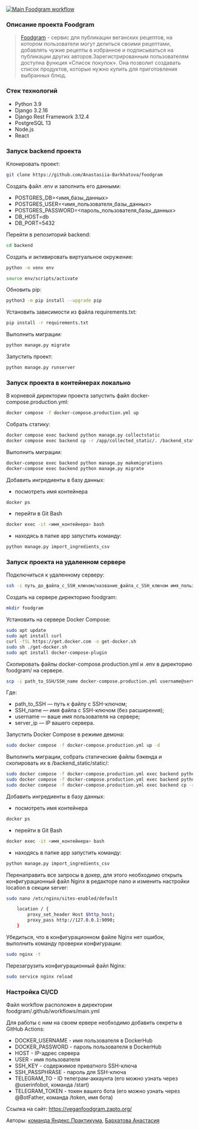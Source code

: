 
[![Main Foodgram workflow](https://github.com/Anastasiia-Barkhatova/foodgram/actions/workflows/main.yml/badge.svg)](https://github.com/Anastasiia-Barkhatova/foodgram/actions/workflows/main.yml)

### **Описание проекта Foodgram**

> [Foodgram](https://veganfoodgram.zapto.org/) - сервис для публикации веганских рецептов, на котором пользователи могут делиться своими рецептами, добавлять чужие рецепты в избранное и подписываться на публикации других авторов.Зарегистрированным пользователям доступна функция «Список покупок». Она позволит создавать список продуктов, которые нужно купить для приготовления выбранных блюд.

### **Cтек технологий**

- Python 3.9
- Django 3.2.16
- Django Rest Framework 3.12.4
- PostgreSQL 13
- Node.js
- React

### **Запуск backend проекта**

Клонировать проект:

```bash
git clone https://github.com/Anastasiia-Barkhatova/foodgram
```

Создать файл .env и заполнить его данными:

- POSTGRES_DB=<имя_базы_данных>
- POSTGRES_USER=<имя_пользователя_базы_данных>
- POSTGRES_PASSWORD=<пароль_пользователя_базы_данных>
- DB_HOST=db
- DB_PORT=5432


Перейти в репозиторий backend:

```bash
cd backend
```

Cоздать и активировать виртуальное окружение:

```bash
python -m venv env
```

```bash
source env/scripts/activate
```

Обновить pip:

```bash
python3 -m pip install --upgrade pip
```

Установить зависимости из файла requirements.txt:

```bash
pip install -r requirements.txt
```

Выполнить миграции:

```bash
python manage.py migrate
```

Запустить проект:

```bash
python manage.py runserver
```


### **Запуск проекта в контейнерах локально**

В корневой директории проекта запустить файл docker-compose.production.yml:

```bash
docker compose -f docker-compose.production.yml up
```
Собрать статику:

```bash
docker compose exec backend python manage.py collectstatic
docker compose exec backend cp -r /app/collected_static/. /backend_static/static/
```

Выполнить миграции:

```bash
docker-compose exec backend python manage.py makemigrations
docker-compose exec backend python manage.py migrate
```

Добавить ингредиенты в базу данных:

- посмотреть имя контейнера

```bash
docker ps
```

- перейти в Git Bash

```bash
docker exec -it <имя_контейнера> bash
```

- находясь в папке app запустить команду:

```bash
python manage.py import_ingredients_csv
```


### **Запуск проекта на удаленном сервере**

Подключиться к удаленному серверу:

```bash
ssh -i путь_до_файла_с_SSH_ключом/название_файла_с_SSH_ключом имя_пользователя@ip_адрес_сервера 
```

Создать на сервере директорию foodgram:

```bash
mkdir foodgram
```

Установить на сервере Docker Compose:

```bash
sudo apt update
sudo apt install curl
curl -fSL https://get.docker.com -o get-docker.sh
sudo sh ./get-docker.sh
sudo apt install docker-compose-plugin 
```

Скопировать файлы docker-compose.production.yml и .env в директорию foodgram/ на сервере.

```bash
scp -i path_to_SSH/SSH_name docker-compose.production.yml username@server_ip:/home/username/foodgram/docker-compose.production.yml
```
Где:
- path_to_SSH — путь к файлу с SSH-ключом;
- SSH_name — имя файла с SSH-ключом (без расширения);
- username — ваше имя пользователя на сервере;
- server_ip — IP вашего сервера.

Запустить Docker Compose в режиме демона:

```bash
sudo docker compose -f docker-compose.production.yml up -d
```

Выполнить миграции, собрать статические файлы бэкенда и скопировать их в /backend_static/static/:

```bash
sudo docker compose -f docker-compose.production.yml exec backend python manage.py migrate
sudo docker compose -f docker-compose.production.yml exec backend python manage.py collectstatic
sudo docker compose -f docker-compose.production.yml exec backend cp -r /app/collected_static/. /backend_static/static/
```
Добавить ингредиенты в базу данных:

- посмотреть имя контейнера

```bash
docker ps
```

- перейти в Git Bash

```bash
docker exec -it <имя_контейнера> bash
```

- находясь в папке app запустить команду:

```bash
python manage.py import_ingredients_csv
```

Перенаправить все запросы в докер, для этого необходимо открыть конфигурационный файл Nginx в редакторе nano и изменить настройки location в секции server:

```bash
sudo nano /etc/nginx/sites-enabled/default
```
```bash
    location / {
        proxy_set_header Host $http_host;
        proxy_pass http://127.0.0.1:9090;
    }
```

Убедиться, что в конфигурационном файле Nginx нет ошибок, выполнить команду проверки конфигурации:

```bash
sudo nginx -t
```

Перезагрузить конфигурационный файл Nginx:

```bash
sudo service nginx reload
```

### **Настройка CI/CD**

Файл workflow расположен в директории foodgram/.github/workflows/main.yml

Для работы с ним на своем ервере необходимо добавить секреты в GitHub Actions:

- DOCKER_USERNAME - имя пользователя в DockerHub
- DOCKER_PASSWORD - пароль пользователя в DockerHub
- HOST - IP-адрес сервера
- USER - имя пользователя
- SSH_KEY - содержимое приватного SSH-ключа
- SSH_PASSPHRASE - пароль для SSH-ключа
- TELEGRAM_TO - ID телеграм-аккаунта (его можно узнать через @userinfobot, команда /start)
- TELEGRAM_TOKEN - токен вашего бота (его можно узнать через @BotFather, команда /token, имя бота)


Ссылка на сайт: https://veganfoodgram.zapto.org/

Авторы: [команда Яндекс.Практикума](https://github.com/yandex-praktikum), [Бархатова Анастасия](https://github.com/Anastasiia-Barkhatova)
